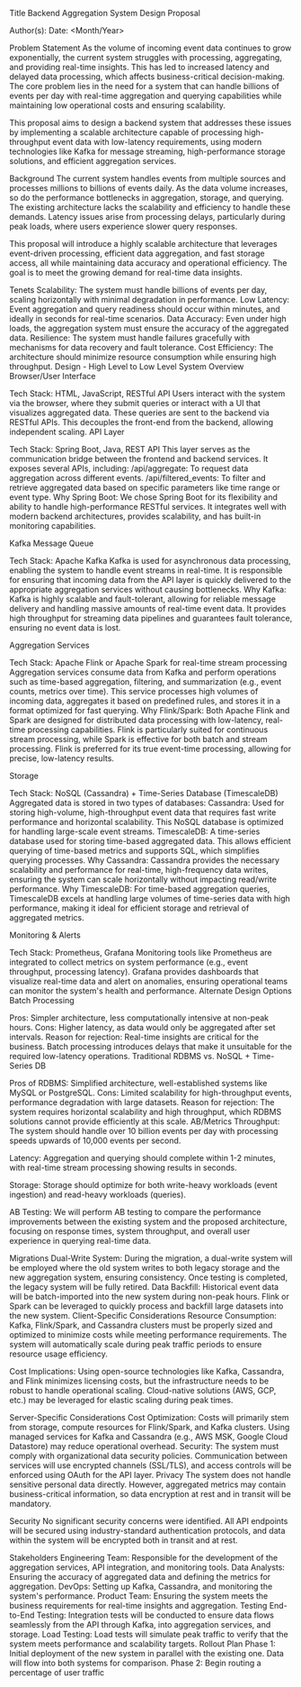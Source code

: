 Title
Backend Aggregation System Design Proposal

Author(s):
<Your Name> Date: <Month/Year>

Problem Statement
As the volume of incoming event data continues to grow exponentially, the current system struggles with processing, aggregating, and providing real-time insights. This has led to increased latency and delayed data processing, which affects business-critical decision-making. The core problem lies in the need for a system that can handle billions of events per day with real-time aggregation and querying capabilities while maintaining low operational costs and ensuring scalability.

This proposal aims to design a backend system that addresses these issues by implementing a scalable architecture capable of processing high-throughput event data with low-latency requirements, using modern technologies like Kafka for message streaming, high-performance storage solutions, and efficient aggregation services.

Background
The current system handles events from multiple sources and processes millions to billions of events daily. As the data volume increases, so do the performance bottlenecks in aggregation, storage, and querying. The existing architecture lacks the scalability and efficiency to handle these demands. Latency issues arise from processing delays, particularly during peak loads, where users experience slower query responses.

This proposal will introduce a highly scalable architecture that leverages event-driven processing, efficient data aggregation, and fast storage access, all while maintaining data accuracy and operational efficiency. The goal is to meet the growing demand for real-time data insights.

Tenets
Scalability: The system must handle billions of events per day, scaling horizontally with minimal degradation in performance.
Low Latency: Event aggregation and query readiness should occur within minutes, and ideally in seconds for real-time scenarios.
Data Accuracy: Even under high loads, the aggregation system must ensure the accuracy of the aggregated data.
Resilience: The system must handle failures gracefully with mechanisms for data recovery and fault tolerance.
Cost Efficiency: The architecture should minimize resource consumption while ensuring high throughput.
Design - High Level to Low Level
System Overview
Browser/User Interface

Tech Stack: HTML, JavaScript, RESTful API
Users interact with the system via the browser, where they submit queries or interact with a UI that visualizes aggregated data. These queries are sent to the backend via RESTful APIs. This decouples the front-end from the backend, allowing independent scaling.
API Layer

Tech Stack: Spring Boot, Java, REST API
This layer serves as the communication bridge between the frontend and backend services. It exposes several APIs, including:
/api/aggregate: To request data aggregation across different events.
/api/filtered_events: To filter and retrieve aggregated data based on specific parameters like time range or event type.
Why Spring Boot: We chose Spring Boot for its flexibility and ability to handle high-performance RESTful services. It integrates well with modern backend architectures, provides scalability, and has built-in monitoring capabilities.

Kafka Message Queue

Tech Stack: Apache Kafka
Kafka is used for asynchronous data processing, enabling the system to handle event streams in real-time. It is responsible for ensuring that incoming data from the API layer is quickly delivered to the appropriate aggregation services without causing bottlenecks.
Why Kafka: Kafka is highly scalable and fault-tolerant, allowing for reliable message delivery and handling massive amounts of real-time event data. It provides high throughput for streaming data pipelines and guarantees fault tolerance, ensuring no event data is lost.

Aggregation Services

Tech Stack: Apache Flink or Apache Spark for real-time stream processing
Aggregation services consume data from Kafka and perform operations such as time-based aggregation, filtering, and summarization (e.g., event counts, metrics over time). This service processes high volumes of incoming data, aggregates it based on predefined rules, and stores it in a format optimized for fast querying.
Why Flink/Spark: Both Apache Flink and Spark are designed for distributed data processing with low-latency, real-time processing capabilities. Flink is particularly suited for continuous stream processing, while Spark is effective for both batch and stream processing. Flink is preferred for its true event-time processing, allowing for precise, low-latency results.

Storage

Tech Stack: NoSQL (Cassandra) + Time-Series Database (TimescaleDB)
Aggregated data is stored in two types of databases:
Cassandra: Used for storing high-volume, high-throughput event data that requires fast write performance and horizontal scalability. This NoSQL database is optimized for handling large-scale event streams.
TimescaleDB: A time-series database used for storing time-based aggregated data. This allows efficient querying of time-based metrics and supports SQL, which simplifies querying processes.
Why Cassandra: Cassandra provides the necessary scalability and performance for real-time, high-frequency data writes, ensuring the system can scale horizontally without impacting read/write performance.
Why TimescaleDB: For time-based aggregation queries, TimescaleDB excels at handling large volumes of time-series data with high performance, making it ideal for efficient storage and retrieval of aggregated metrics.

Monitoring & Alerts

Tech Stack: Prometheus, Grafana
Monitoring tools like Prometheus are integrated to collect metrics on system performance (e.g., event throughput, processing latency). Grafana provides dashboards that visualize real-time data and alert on anomalies, ensuring operational teams can monitor the system's health and performance.
Alternate Design Options
Batch Processing

Pros: Simpler architecture, less computationally intensive at non-peak hours.
Cons: Higher latency, as data would only be aggregated after set intervals.
Reason for rejection: Real-time insights are critical for the business. Batch processing introduces delays that make it unsuitable for the required low-latency operations.
Traditional RDBMS vs. NoSQL + Time-Series DB

Pros of RDBMS: Simplified architecture, well-established systems like MySQL or PostgreSQL.
Cons: Limited scalability for high-throughput events, performance degradation with large datasets.
Reason for rejection: The system requires horizontal scalability and high throughput, which RDBMS solutions cannot provide efficiently at this scale.
AB/Metrics
Throughput: The system should handle over 10 billion events per day with processing speeds upwards of 10,000 events per second.

Latency: Aggregation and querying should complete within 1-2 minutes, with real-time stream processing showing results in seconds.

Storage: Storage should optimize for both write-heavy workloads (event ingestion) and read-heavy workloads (queries).

AB Testing: We will perform AB testing to compare the performance improvements between the existing system and the proposed architecture, focusing on response times, system throughput, and overall user experience in querying real-time data.

Migrations
Dual-Write System: During the migration, a dual-write system will be employed where the old system writes to both legacy storage and the new aggregation system, ensuring consistency. Once testing is completed, the legacy system will be fully retired.
Data Backfill: Historical event data will be batch-imported into the new system during non-peak hours. Flink or Spark can be leveraged to quickly process and backfill large datasets into the new system.
Client-Specific Considerations
Resource Consumption: Kafka, Flink/Spark, and Cassandra clusters must be properly sized and optimized to minimize costs while meeting performance requirements. The system will automatically scale during peak traffic periods to ensure resource usage efficiency.

Cost Implications: Using open-source technologies like Kafka, Cassandra, and Flink minimizes licensing costs, but the infrastructure needs to be robust to handle operational scaling. Cloud-native solutions (AWS, GCP, etc.) may be leveraged for elastic scaling during peak times.

Server-Specific Considerations
Cost Optimization: Costs will primarily stem from storage, compute resources for Flink/Spark, and Kafka clusters. Using managed services for Kafka and Cassandra (e.g., AWS MSK, Google Cloud Datastore) may reduce operational overhead.
Security: The system must comply with organizational data security policies. Communication between services will use encrypted channels (SSL/TLS), and access controls will be enforced using OAuth for the API layer.
Privacy
The system does not handle sensitive personal data directly. However, aggregated metrics may contain business-critical information, so data encryption at rest and in transit will be mandatory.

Security
No significant security concerns were identified. All API endpoints will be secured using industry-standard authentication protocols, and data within the system will be encrypted both in transit and at rest.

Stakeholders
Engineering Team: Responsible for the development of the aggregation services, API integration, and monitoring tools.
Data Analysts: Ensuring the accuracy of aggregated data and defining the metrics for aggregation.
DevOps: Setting up Kafka, Cassandra, and monitoring the system's performance.
Product Team: Ensuring the system meets the business requirements for real-time insights and aggregation.
Testing
End-to-End Testing: Integration tests will be conducted to ensure data flows seamlessly from the API through Kafka, into aggregation services, and storage.
Load Testing: Load tests will simulate peak traffic to verify that the system meets performance and scalability targets.
Rollout Plan
Phase 1: Initial deployment of the new system in parallel with the existing one. Data will flow into both systems for comparison.
Phase 2: Begin routing a percentage of user traffic
